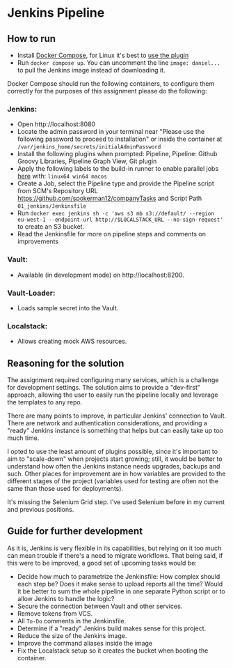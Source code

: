 
# Jenkins Pipeline

## How to run

- Install [Docker Compose](https://docs.docker.com/compose/install/), for Linux it's best to [use the plugin](https://docs.docker.com/compose/install/linux/#install-the-plugin-manually)
- Run `docker compose up`. You can uncomment the line `image: daniel...` to pull the Jenkins image instead of downloading it. 

Docker Compose should run the following containers, to configure them correctly for the purposes of this assignment please do the following:

### Jenkins: 
- Open http://localhost:8080 
- Locate the admin password in your terminal near "Please use the following password to proceed to installation" or inside the container at `/var/jenkins_home/secrets/initialAdminPassword`
- Install the following plugins when prompted: Pipeline, Pipeline: Github Groovy Libraries, Pipeline Graph View, Git plugin
- Apply the following labels to the build-in runner to enable parallel jobs [here](http://localhost:8080/manage/computer/(built-in)/) with: `linux64 win64 macos`
- Create a Job, select the Pipeline type and provide the Pipeline script from SCM's Repository URL https://github.com/spokerman12/companyTasks and Script Path `01_jenkins/Jenkinsfile`
- Run `docker exec jenkins sh -c 'aws s3 mb s3://default/ --region eu-west-1 --endpoint-url http://$LOCALSTACK_URL --no-sign-request'` to create an S3 bucket.
- Read the Jenkinsfile for more on pipeline steps and comments on improvements

### Vault:
- Available (in development mode) on http://localhost:8200.

### Vault-Loader:
- Loads sample secret into the Vault.

### Localstack:
- Allows creating mock AWS resources.

## Reasoning for the solution

The assignment required configuring many services, which is a challenge for development settings. The solution aims to provide a "dev-first" approach, allowing the user to easily run the pipeline locally and leverage the templates to any repo.

There are many points to improve, in particular Jenkins' connection to Vault. There are network and authentication considerations, and providing a "ready" Jenkins instance is something that helps but can easily take up too much time.

I opted to use the least amount of plugins possible, since it's important to aim to "scale-down" when projects start growing; still, it would be better to understand how often the Jenkins instance needs upgrades, backups and such. Other places for improvement are in how variables are provided to the different stages of the project (variables used for testing are often not the same than those used for deployments).

It's missing the Selenium Grid step. I've used Selenium before in my current and previous positions.

## Guide for further development

As it is, Jenkins is very flexible in its capabilities, but relying on it too much can mean trouble if there's a need to migrate workflows. That being said, if this were to be improved, a good set of upcoming tasks would be:

- Decide how much to parametrize the Jenkinsfile: How complex should each step be? Does it make sense to upload reports all the time? Would it be better to sum the whole pipeline in one separate Python script or to allow Jenkins to handle the logic?
- Secure the connection between Vault and other services. 
- Remove tokens from VCS.
- All `To-Do` comments in the Jenkinsfile.
- Determine if a "ready" Jenkins build makes sense for this project.
- Reduce the size of the Jenkins image.
- Improve the command aliases inside the image
- Fix the Localstack setup so it creates the bucket when booting the container.

